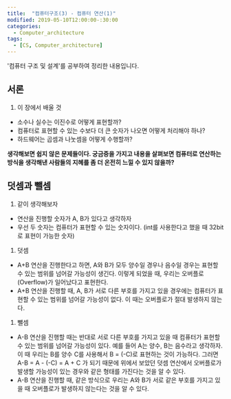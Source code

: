 ```yaml
---
title:  "컴퓨터구조(3) - 컴퓨터 연산(1)"
modified: 2019-05-10T12:00:00-:30:00
categories:
  - Computer_architecture
tags:
  - [CS, Computer_architecture]
---
```


'컴퓨터 구조 및 설계'를 공부하여 정리한 내용입니다.

## 서론
1. 이 장에서 배울 것
 - 소수나 실수는 이진수로 어떻게 표현할까?
 - 컴퓨터로 표현할 수 있는 수보다 더 큰 숫자가 나오면 어떻게 처리해야 하나?
 - 하드웨어는 곱셈과 나눗셈을 어떻게 수행할까?

**생각해보면 쉽지 않은 문제들이다. 궁금증을 가지고 내용을 살펴보면 컴퓨터로 연산하는 방식을 생각해낸 사람들의 지혜를 좀 더 온전히 느낄 수 있지 않을까?**

## 덧셈과 뺄셈
1. 같이 생각해보자
 - 연산을 진행할 숫자가 A, B가 있다고 생각하자
 - 우선 두 숫자는 컴퓨터가 표현할 수 있는 숫자이다. (int를 사용한다고 했을 때 32bit로 표현이 가능한 숫자)

1. 덧셈
 - A+B 연산을 진행한다고 하면, A와 B가 모두 양수일 경우나 음수일 경우는 표현할 수 있는 범위를 넘어갈 가능성이 생긴다. 이렇게 되었을 때, 우리는 오버플로(Overflow)가 일어났다고 표현한다.
 - A+B 연산을 진행할 때, A, B가 서로 다른 부호를 가지고 있을 경우에는 컴퓨터가 표현할 수 있는 범위를 넘어갈 가능성이 없다. 이 때는 오버플로가 절대 발생하지 않는다.

1. 뺄셈
 - A-B 연산을 진행할 때는 반대로 서로 다른 부호를 가지고 있을 때 컴퓨터가 표현할 수 있는 범위를 넘어갈 가능성이 있다. 예를 들어 A는 양수, B는 음수라고 생각하자. 이 때 우리는 B를 양수 C를 사용해서 B = (-C)로 표현하는 것이 가능하다. 그러면 A-B = A - (-C) = A + C 가 되기 때문에 위에서 보았던 덧셈 연산에서 오버플로가 발생할 가능성이 있는 경우와 같은 형태를 가진다는 것을 알 수 있다.
 - A-B 연산을 진행할 때, 같은 방식으로 우리는 A와 B가 서로 같은 부호를 가지고 있을 때 오버플로가 발생하지 않는다는 것을 알 수 있다.
